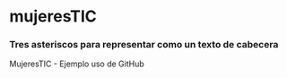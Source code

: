 # mujeresTIC
### Tres asteriscos para representar como un texto de cabecera
MujeresTIC - Ejemplo uso de GitHub
